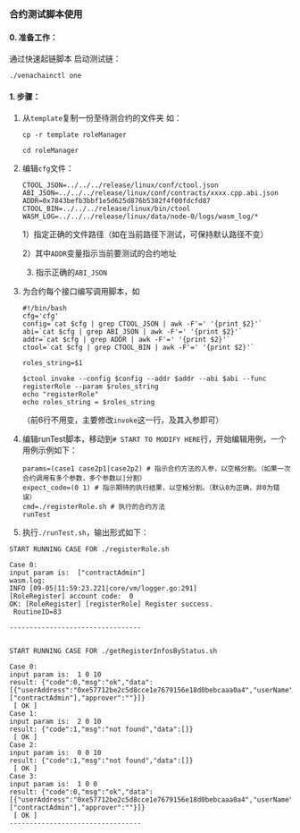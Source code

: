 ### 合约测试脚本使用

#### 0. 准备工作：

通过快速起链脚本 启动测试链：

```
./venachainctl one
```



#### 1. 步骤：

1. 从`template`复制一份至待测合约的文件夹 如：

   `cp -r template roleManager`

   `cd roleManager`

2. 编辑`cfg`文件：

   ```shell
   CTOOL_JSON=../../../release/linux/conf/ctool.json
   ABI_JSON=../../../release/linux/conf/contracts/xxxx.cpp.abi.json
   ADDR=0x7843befb3bbf1e5d625d876b5382f4f00fdcfd87
   CTOOL_BIN=../../../release/linux/bin/ctool
   WASM_LOG=../../../release/linux/data/node-0/logs/wasm_log/*
   ```

   1）指定正确的文件路径（如在当前路径下测试，可保持默认路径不变）

   2）其中`ADDR`变量指示当前要测试的合约地址

   3)  指示正确的`ABI_JSON`

3. 为合约每个接口编写调用脚本，如

   ```shell
   #!/bin/bash
   cfg='cfg'
   config=`cat $cfg | grep CTOOL_JSON | awk -F'=' '{print $2}'`
   abi=`cat $cfg | grep ABI_JSON | awk -F'=' '{print $2}'`
   addr=`cat $cfg | grep ADDR | awk -F'=' '{print $2}'`
   ctool=`cat $cfg | grep CTOOL_BIN | awk -F'=' '{print $2}'`
   
   roles_string=$1
   
   $ctool invoke --config $config --addr $addr --abi $abi --func registerRole --param $roles_string
   echo "registerRole"
   echo roles_string = $roles_string
   ```

   （前6行不用变，主要修改`invoke`这一行，及其入参即可）

4. 编辑runTest脚本，移动到`# START TO MODIFY HERE`行，开始编辑用例，一个用例示例如下：

   ```shell
   params=(case1 case2p1|case2p2) # 指示合约方法的入参，以空格分割。（如果一次合约调用有多个参数，多个参数以|分割）
   expect_code=(0 1) # 指示期待的执行结果，以空格分割。（默认0为正确，非0为错误）
   cmd=./registerRole.sh # 执行的合约方法
   runTest
   ```

5.  执行`./runTest.sh`，输出形式如下：

   ```shell
   START RUNNING CASE FOR ./registerRole.sh
   
   Case 0:
   input param is:  ["contractAdmin"]
   wasm.log: 
   INFO [09-05|11:59:23.221|core/vm/logger.go:291]                         [RoleRegister] account code:  0
   OK: [RoleRegister] [registerRole] Register success.
    RoutineID=83
   
   ---------------------------------
   
   
   START RUNNING CASE FOR ./getRegisterInfosByStatus.sh
   
   Case 0:
   input param is:  1 0 10
   result: {"code":0,"msg":"ok","data":[{"userAddress":"0xe57712be2c5d8cce1e7679156e18d0bebcaaa0a4","userName":"root","roleRequireStatus":1,"requireRoles":["contractAdmin"],"approver":""}]}
    [ OK ] 
   Case 1:
   input param is:  2 0 10
   result: {"code":1,"msg":"not found","data":[]}
    [ OK ] 
   Case 2:
   input param is:  0 0 10
   result: {"code":1,"msg":"not found","data":[]}
    [ OK ] 
   Case 3:
   input param is:  1 0 0
   result: {"code":0,"msg":"ok","data":[{"userAddress":"0xe57712be2c5d8cce1e7679156e18d0bebcaaa0a4","userName":"root","roleRequireStatus":1,"requireRoles":["contractAdmin"],"approver":""}]}
    [ OK ] 
   ---------------------------------
   
   ```

   

   
